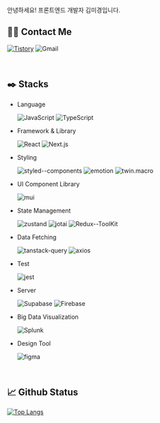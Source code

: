 안녕하세요! 프론트엔드 개발자 김미경입니다.



## 🙌🏻 Contact Me
[![Tistory](https://img.shields.io/badge/tech_blog-100000?style=for-the-badge&logo=tistory&logoColor=white)](https://ramincoding.tistory.com/)
![Gmail](https://img.shields.io/badge/email-D14836?style=for-the-badge&logo=gmail&logoColor=white)

<br/>

## ✒️ Stacks

- Language
  
  ![JavaScript](https://img.shields.io/badge/JavaScript-F7DF1E?style=for-the-badge&logo=JavaScript&logoColor=white)
  ![TypeScript](https://img.shields.io/badge/TypeScript-007ACC?style=for-the-badge&logo=typescript&logoColor=white)

- Framework & Library

  ![React](https://img.shields.io/badge/React-61DAFB?style=for-the-badge&logo=react&logoColor=white)
  ![Next.js](https://img.shields.io/badge/Next.js-000?logo=nextdotjs&logoColor=fff&style=for-the-badge)

- Styling
  
  ![styled--components](https://img.shields.io/badge/styled--components-DB7093?style=for-the-badge&logo=styled-components&logoColor=white)
  ![emotion](https://img.shields.io/badge/emotion-C968BC?style=for-the-badge&logo=emotion-styled&logoColor=white)
  ![twin.macro](https://img.shields.io/badge/twin.macro-9146FF?style=for-the-badge&logo=emotion-styled&logoColor=white)

- UI Component Library

  ![mui](https://img.shields.io/badge/mui-007FFF?style=for-the-badge&logo=mui&logoColor=white)
  
- State Management
  
  ![zustand](https://img.shields.io/badge/zustand-f7a904?style=for-the-badge&logo=zustand&logoColor=white)
  ![jotai](https://img.shields.io/badge/jotai-000?style=for-the-badge&logo=jotai&logoColor=white)
  ![Redux--ToolKit](https://img.shields.io/badge/Redux--ToolKit-593D88?style=for-the-badge&logo=redux&logoColor=white)

- Data Fetching
  
  ![tanstack-query](https://img.shields.io/badge/tanstack--query-FF4154?style=for-the-badge&logo=reactQuery&logoColor=white)
  ![axios](https://img.shields.io/badge/axios-5A29E4?style=for-the-badge&logo=axios&logoColor=white)
  
- Test

  ![jest](https://img.shields.io/badge/jest-C21325?style=for-the-badge&logo=jest&logoColor=white)

- Server
  
  ![Supabase](https://img.shields.io/badge/Supabase-3ecf8e?style=for-the-badge&logo=Supabase&logoColor=white)
  ![Firebase](https://img.shields.io/badge/Firebase-039BE5?style=for-the-badge&logo=Firebase&logoColor=white)

- Big Data Visualization

  ![Splunk](https://img.shields.io/badge/splunk-000000?style=for-the-badge&logo=splunk&logoColor=white)

- Design Tool

  ![figma](https://img.shields.io/badge/figma-F24E1E?style=for-the-badge&logo=figma&logoColor=white)
  
  <!-- ![photoshop](https://img.shields.io/badge/photoshop-31A8FF?style=for-the-badge&logo=adobephotoshop&logoColor=white)
  ![illustrator](https://img.shields.io/badge/illustrator-FF9A00?style=for-the-badge&logo=adobeillustrator&logoColor=white) -->
  
<br/>

## 📈 Github Status
[![Top Langs](https://github-readme-stats.vercel.app/api/top-langs/?username=mkk00&layout=donut)](https://github.com/mkk00/github-readme-stats)

